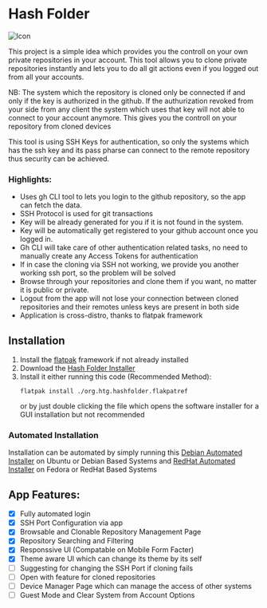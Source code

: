 # Hash Folder

![Icon](https://ansifdev.github.io/Hash-Folder/src/resources/app/org.htg.hashfolder.svg)

This project is a simple idea which provides you the controll on your own private repositories in your account. This tool allows you to clone private repositories instantly and lets you to do all git actions even if you logged out from all your accounts.

NB: The system which the repository is cloned only be connected if and only if the key is authorized in the github. If the authurization revoked from your side from any client the system which uses that key will not able to connect to your account anymore. This gives you the controll on your repository from cloned devices

This tool is using SSH Keys for authentication, so only the systems which has the ssh key and its pass pharse can connect to the remote repository thus security can be achieved.

### Highlights:
- Uses gh CLI tool to lets you login to the github repository, so the app can fetch the data.
- SSH Protocol is used for git transactions
- Key will be already generated for you if it is not found in the system.
- Key will be automatically get registered to your github account once you logged in.
- Gh CLI will take care of other authentication related tasks, no need to manually create any Access Tokens for authentication
- If in case the cloning via SSH not working, we provide you another working ssh port, so the problem will be solved
- Browse through your repositories and clone them if you want, no matter it is public or private.
- Logout from the app will not lose your connection between cloned repositories and their remotes unless keys are present in both side
- Application is cross-distro, thanks to flatpak framework

## Installation
1. Install the [flatpak](https://flatpak.org/setup/) framework if not already installed
2. Download the [Hash Folder Installer](https://ansifdev.github.io/Hash-Folder/org.htg.hashfolder.flatpakref)
3. Install it either running this code (Recommended Method):
   ```
   flatpak install ./org.htg.hashfolder.flakpatref
   ```
   or by just double clicking the file which opens the software installer for a GUI installation but not recommended

### Automated Installation
Installation can be automated by simply running this [Debian Automated Installer](https://ansifdev.github.io/Hash-Folder/debian_based_installer) on Ubuntu or Debian Based Systems and [RedHat Automated Installer](https://ansifdev.github.io/Hash-Folder/red_hat_based_installer) on Fedora or RedHat Based Systems

## App Features:
- [x]  Fully automated login
- [x]  SSH Port Configuration via app
- [x]  Browsable and Clonable Repository Management Page
- [x]  Repository Searching and Filtering
- [x]  Responssive UI (Compatable on Mobile Form Facter)
- [x]  Theme aware UI which can change its theme by its self
- [ ]  Suggesting for changing the SSH Port if cloning fails
- [ ]  Open with feature for cloned repositories
- [ ]  Device Manager Page which can manage the access of other systems
- [ ]  Guest Mode and Clear System from Account Options
